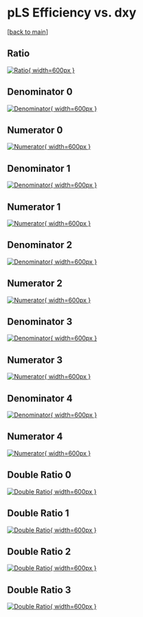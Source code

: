 # pLS Efficiency vs. dxy

[[back to main](./)]



## Ratio

[![Ratio](../mtv/var/pLS_loweta_11_1_eff_dxy.png){ width=600px }](../mtv/var/pLS_loweta_11_1_eff_dxy.pdf)

## Denominator 0

[![Denominator](../mtv/den/pLS_loweta_11_1_eff_dxy_den0.png){ width=600px }](../mtv/den/pLS_loweta_11_1_eff_dxy_den0.pdf)

## Numerator 0

[![Numerator](../mtv/num/pLS_loweta_11_1_eff_dxy_num0.png){ width=600px }](../mtv/num/pLS_loweta_11_1_eff_dxy_num0.pdf)

## Denominator 1

[![Denominator](../mtv/den/pLS_loweta_11_1_eff_dxy_den1.png){ width=600px }](../mtv/den/pLS_loweta_11_1_eff_dxy_den1.pdf)

## Numerator 1

[![Numerator](../mtv/num/pLS_loweta_11_1_eff_dxy_num1.png){ width=600px }](../mtv/num/pLS_loweta_11_1_eff_dxy_num1.pdf)

## Denominator 2

[![Denominator](../mtv/den/pLS_loweta_11_1_eff_dxy_den2.png){ width=600px }](../mtv/den/pLS_loweta_11_1_eff_dxy_den2.pdf)

## Numerator 2

[![Numerator](../mtv/num/pLS_loweta_11_1_eff_dxy_num2.png){ width=600px }](../mtv/num/pLS_loweta_11_1_eff_dxy_num2.pdf)

## Denominator 3

[![Denominator](../mtv/den/pLS_loweta_11_1_eff_dxy_den3.png){ width=600px }](../mtv/den/pLS_loweta_11_1_eff_dxy_den3.pdf)

## Numerator 3

[![Numerator](../mtv/num/pLS_loweta_11_1_eff_dxy_num3.png){ width=600px }](../mtv/num/pLS_loweta_11_1_eff_dxy_num3.pdf)

## Denominator 4

[![Denominator](../mtv/den/pLS_loweta_11_1_eff_dxy_den4.png){ width=600px }](../mtv/den/pLS_loweta_11_1_eff_dxy_den4.pdf)

## Numerator 4

[![Numerator](../mtv/num/pLS_loweta_11_1_eff_dxy_num4.png){ width=600px }](../mtv/num/pLS_loweta_11_1_eff_dxy_num4.pdf)

## Double Ratio 0

[![Double Ratio](../mtv/ratio/pLS_loweta_11_1_eff_dxy_ratio0.png){ width=600px }](../mtv/ratio/pLS_loweta_11_1_eff_dxy_ratio0.pdf)

## Double Ratio 1

[![Double Ratio](../mtv/ratio/pLS_loweta_11_1_eff_dxy_ratio1.png){ width=600px }](../mtv/ratio/pLS_loweta_11_1_eff_dxy_ratio1.pdf)

## Double Ratio 2

[![Double Ratio](../mtv/ratio/pLS_loweta_11_1_eff_dxy_ratio2.png){ width=600px }](../mtv/ratio/pLS_loweta_11_1_eff_dxy_ratio2.pdf)

## Double Ratio 3

[![Double Ratio](../mtv/ratio/pLS_loweta_11_1_eff_dxy_ratio3.png){ width=600px }](../mtv/ratio/pLS_loweta_11_1_eff_dxy_ratio3.pdf)

